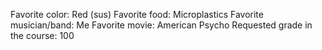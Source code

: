 Favorite color: Red (sus)
Favorite food: Microplastics
Favorite musician/band: Me
Favorite movie: American Psycho
Requested grade in the course: 100
